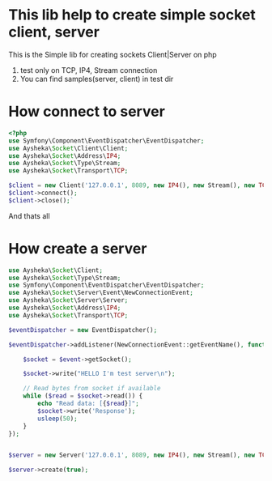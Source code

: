 This lib help to create simple socket client, server 
=====================

This is the Simple lib for creating sockets Client|Server on php

1. test only on TCP, IP4, Stream connection
2. You can find samples(server, client) in test dir


How connect to server
=====================

~~~~~ php
<?php
use Symfony\Component\EventDispatcher\EventDispatcher;
use Aysheka\Socket\Client\Client;
use Aysheka\Socket\Address\IP4;
use Aysheka\Socket\Type\Stream;
use Aysheka\Socket\Transport\TCP;

$client = new Client('127.0.0.1', 8089, new IP4(), new Stream(), new TCP(), new EventDispatcher());
$client->connect();
$client->close();`
~~~~~

And thats all 

How create a server
======================

~~~~~ php
use Aysheka\Socket\Client;
use Aysheka\Socket\Type\Stream;
use Symfony\Component\EventDispatcher\EventDispatcher;
use Aysheka\Socket\Server\Event\NewConnectionEvent;
use Aysheka\Socket\Server\Server;
use Aysheka\Socket\Address\IP4;
use Aysheka\Socket\Transport\TCP;

$eventDispatcher = new EventDispatcher();

$eventDispatcher->addListener(NewConnectionEvent::getEventName(), function (NewConnectionEvent $event) {

    $socket = $event->getSocket();

    $socket->write("HELLO I'm test server\n");

    // Read bytes from socket if available
    while ($read = $socket->read()) {
        echo "Read data: [{$read}]";
        $socket->write('Response');
        usleep(50);
    }
});


$server = new Server('127.0.0.1', 8089, new IP4(), new Stream(), new TCP(), $eventDispatcher);

$server->create(true);
~~~~~
